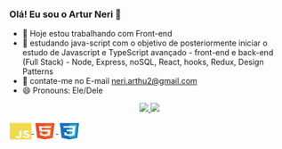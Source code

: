 ### Olá! Eu sou o Artur Neri 👋


- 🔭 Hoje estou trabalhando com Front-end 
- 🌱 estudando java-script com o objetivo de posteriormente iniciar o estudo de Javascript e TypeScript avançado - front-end e back-end (Full Stack) - Node, Express, noSQL, React, hooks, Redux, Design Patterns
- 💬 contate-me no E-mail neri.arthu2@gmail.com
- 😄 Pronouns: Ele/Dele

<div align="center">
  <a href="https://github.com/ArturNeri">
  <img height="180em" src="https://github-readme-stats.vercel.app/api?username=ArturNeri&show_icons=true&theme=dark&include_all_commits=true&count_private=true"/>
  <img height="180em" src="https://github-readme-stats.vercel.app/api/top-langs/?username=ArturNeri&layout=compact&langs_count=7&theme=dracula"/>
</div>
  
  <div style="display: inline_block"><br>
  <img align="center" alt="Artur-Js" height="30" width="40" src="https://raw.githubusercontent.com/devicons/devicon/master/icons/javascript/javascript-plain.svg">
  <img align="center" alt="Artur-HTML" height="30" width="40" src="https://raw.githubusercontent.com/devicons/devicon/master/icons/html5/html5-original.svg">
  <img align="center" alt="Artur-CSS" height="30" width="40" src="https://raw.githubusercontent.com/devicons/devicon/master/icons/css3/css3-original.svg">
  

</div>
